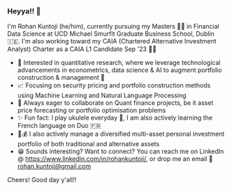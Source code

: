 ### Heyya!! 👋

I'm Rohan Kuntoji (he/him), currently pursuing my Masters 👨‍🎓 in Financial Data Science at UCD Michael Smurfit Graduate Business School, Dublin 🇮🇪. I'm also working toward my CAIA (Chartered Alternative Investment Analyst) Charter as a CAIA L1 Candidate Sep '23 🙇‍📚  

* 🧐 Interested in quantitative research, where we leverage technological advancements in econometrics, data science & AI to augment portfolio construction & management 💸
* 📈 Focusing on security pricing and portfolio construction methods using Machine Learning and Natural Language Processing
* 🤝 Always eager to collaborate on Quant finance projects, be it asset price forecasting or portfolio optimisation problems
* ✨ Fun fact: I play ukulele everyday 🎸, I am also actively learning the French language on Duo 🇫🇷
* 💸💰 I also actively manage a diversified multi-asset personal investment portfolio of both traditional and alternative assets 
* 😁 Sounds interesting? Want to connect? You can reach me on LinkedIn @ https://www.linkedin.com/in/rohankuntoji/, or drop me an email 📧 rohan.kuntoji@gmail.com

Cheers! Good day y'all!! 


<!--
**kuntojirohan/kuntojirohan** is a ✨ _special_ ✨ repository because its `README.md` (this file) appears on your GitHub profile.

Here are some ideas to get you started:

- 🔭 I’m currently working on ...
- 🌱 I’m currently learning ...
- 👯 I’m looking to collaborate on ...
- 🤔 I’m looking for help with ...
- 💬 Ask me about ...
- 📫 How to reach me: ...
- 😄 Pronouns: ...
- ⚡ Fun fact: ...
-->
